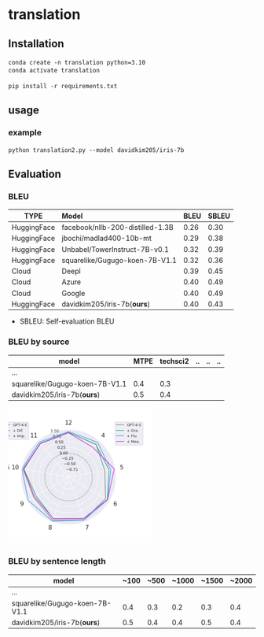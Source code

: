 # translation

## Installation
``` 
conda create -n translation python=3.10
conda activate translation

pip install -r requirements.txt
```
## usage
### example
``` 
python translation2.py --model davidkim205/iris-7b
```

## Evaluation

### BLEU 

| TYPE        | Model                            | BLEU | SBLEU |
| ----------- | :------------------------------- | ---- | ----- |
| HuggingFace | facebook/nllb-200-distilled-1.3B | 0.26 | 0.30  |
| HuggingFace | jbochi/madlad400-10b-mt          | 0.29 | 0.38  |
| HuggingFace | Unbabel/TowerInstruct-7B-v0.1    | 0.32 | 0.39  |
| HuggingFace | squarelike/Gugugo-koen-7B-V1.1   | 0.32 | 0.36  |
| Cloud       | Deepl                            | 0.39 | 0.45  |
| Cloud       | Azure                            | 0.40 | 0.49  |
| Cloud       | Google                           | 0.40 | 0.49  |
| HuggingFace | davidkim205/iris-7b(**ours**)    | 0.40 | 0.43  |

* SBLEU: Self-evaluation BLEU

### BLEU by source


| model                          | MTPE | techsci2 | ..   | ..   | ..   |
| ------------------------------ | ---- | -------- | ---- | ---- | ---- |
| ...                            |      |          |      |      |      |
| squarelike/Gugugo-koen-7B-V1.1 | 0.4  | 0.3      |      |      |      |
| davidkim205/iris-7b(**ours**)  | 0.5  | 0.4      |      |      |      |

![src-bleu](./assets/src-bleu.png)



### BLEU by sentence length

| model                          | ~100 | ~500 | ~1000 | ~1500 | ~2000 |
| ------------------------------ | ---- | ---- | ----- | ----- | ----- |
| ...                            |      |      |       |       |       |
| squarelike/Gugugo-koen-7B-V1.1 | 0.4  | 0.3  | 0.2   | 0.3   | 0.4   |
| davidkim205/iris-7b(**ours**)  | 0.5  | 0.4  | 0.4   | 0.5   | 0.4   |